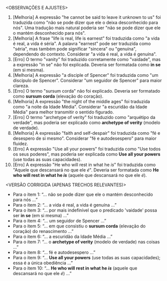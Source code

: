<OBSERVAÇÕES E AJUSTES>
1. [Melhoria] A expressão "he cannot be said to leave it unknown to us" foi traduzida como "não se pode dizer que ele o deixa desconhecido para nós". Uma tradução mais natural poderia ser "não se pode dizer que ele o mantém desconhecido para nós".
2. [Melhoria] A frase "life is real, life is earnest" foi traduzida como "a vida é real, a vida é séria". A palavra "earnest" pode ser traduzida como "séria", mas também pode significar "sincera" ou "genuína", dependendo do contexto. Considerar "a vida é real, a vida é genuína".
3. [Erro] O termo "vanity" foi traduzido corretamente como "vaidade", mas a expressão "in se" não foi explicada. Deveria ser formatada como **in se** (em si mesma).
4. [Melhoria] A expressão "a disciple of Spencer" foi traduzida como "um discípulo de Spencer". Considerar "um seguidor de Spencer" para maior clareza.
5. [Erro] O termo "sursum corda" não foi explicado. Deveria ser formatado como **sursum corda** (elevação do coração).
6. [Melhoria] A expressão "the night of the middle ages" foi traduzida como "a noite da Idade Média". Considerar "a escuridão da Idade Média" para melhor transmitir o sentido figurado.
7. [Erro] O termo "archetype of verity" foi traduzido como "arquétipo da verdade", mas poderia ser explicado como **archetype of verity** (modelo de verdade).
8. [Melhoria] A expressão "faith and self-despair" foi traduzida como "fé e desespero de si mesmo". Considerar "fé e autodesespero" para maior fluidez.
9. [Erro] A expressão "Use all your powers" foi traduzida como "Use todos os seus poderes", mas poderia ser explicada como **Use all your powers** (use todas as suas capacidades).
10. [Erro] A expressão "He who will rest in what he _is_" foi traduzida como "Aquele que descansará no que ele _é_". Deveria ser formatada como **He who will rest in what he _is_** (aquele que descansará no que ele _é_).

<VERSÃO CORRIGIDA (APENAS TRECHOS RELEVANTES)>
- Para o item 1: “... não se pode dizer que ele o mantém desconhecido para nós ...”
- Para o item 2: “... a vida é real, a vida é genuína ...”
- Para o item 3: “... por mais indefinível que o predicado 'vaidade' possa ser **in se** (em si mesma) ...”
- Para o item 4: “... um seguidor de Spencer ...”
- Para o item 5: “... em que consistiu o **sursum corda** (elevação do coração) do renascimento ...”
- Para o item 6: “... a escuridão da Idade Média ...”
- Para o item 7: “... o **archetype of verity** (modelo de verdade) nas coisas ...”
- Para o item 8: “... fé e autodesespero ...”
- Para o item 9: “... **Use all your powers** (use todas as suas capacidades); essa é a única obediência ...”
- Para o item 10: “... **He who will rest in what he _is_** (aquele que descansará no que ele _é_) ...”